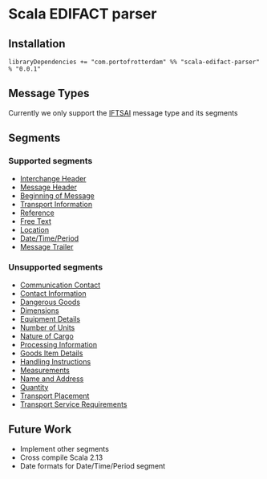 # Scala EDIFACT parser


## Installation
`libraryDependencies += "com.portofrotterdam" %% "scala-edifact-parser" % "0.0.1"`


## Message Types
Currently we only support the [IFTSAI](http://www.unece.org/trade/untdid/d12a/trmd/iftsai_c.htm) message type and its segments

## Segments

### Supported segments
- [Interchange Header](https://www.stylusstudio.com/edifact/40100/UNB_.htm)
- [Message Header](http://www.unece.org/trade/untdid/d12a/trsd/trsdunh.htm)
- [Beginning of Message](http://www.unece.org/trade/untdid/d12a/trsd/trsdbgm.htm)
- [Transport Information](http://www.unece.org/trade/untdid/d12a/trsd/trsdtdt.htm)
- [Reference](http://www.unece.org/trade/untdid/d12a/trsd/trsdrff.htm)
- [Free Text](http://www.unece.org/trade/untdid/d12a/trsd/trsdftx.htm)
- [Location](http://www.unece.org/trade/untdid/d12a/trsd/trsdloc.htm)
- [Date/Time/Period](http://www.unece.org/trade/untdid/d12a/trsd/trsddtm.htm)
- [Message Trailer](http://www.unece.org/trade/untdid/d12a/trsd/trsdunt.htm)

### Unsupported segments
- [Communication Contact](http://www.unece.org/trade/untdid/d12a/trsd/trsdcom.htm)
- [Contact Information](http://www.unece.org/trade/untdid/d12a/trsd/trsdcta.htm)
- [Dangerous Goods](http://www.unece.org/trade/untdid/d12a/trsd/trsddgs.htm)
- [Dimensions](http://www.unece.org/trade/untdid/d12a/trsd/trsddim.htm)
- [Equipment Details](http://www.unece.org/trade/untdid/d12a/trsd/trsdeqd.htm)
- [Number of Units](http://www.unece.org/trade/untdid/d12a/trsd/trsdeqn.htm)
- [Nature of Cargo](http://www.unece.org/trade/untdid/d12a/trsd/trsdgds.htm)
- [Processing Information](http://www.unece.org/trade/untdid/d12a/trsd/trsdgei.htm)
- [Goods Item Details](http://www.unece.org/trade/untdid/d12a/trsd/trsdgid.htm)
- [Handling Instructions](http://www.unece.org/trade/untdid/d12a/trsd/trsdhan.htm)
- [Measurements](http://www.unece.org/trade/untdid/d12a/trsd/trsdmea.htm)
- [Name and Address](http://www.unece.org/trade/untdid/d12a/trsd/trsdnad.htm)
- [Quantity](http://www.unece.org/trade/untdid/d12a/trsd/trsdqty.htm)
- [Transport Placement](http://www.unece.org/trade/untdid/d12a/trsd/trsdtpl.htm)
- [Transport Service Requirements](http://www.unece.org/trade/untdid/d12a/trsd/trsdtsr.htm)


## Future Work
- Implement other segments
- Cross compile Scala 2.13
- Date formats for Date/Time/Period segment
